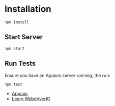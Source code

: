 # Installation

```
npm install
```

## Start Server

```
npm start
```

## Run Tests

Ensure you have an Appium server running, the run:

```
npm test
```

- [Appium](http://appium.io/)
- [Learn WebdriverIO](http://learn.webdriver.io/)
